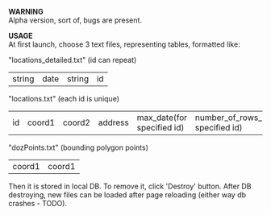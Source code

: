 <b>WARNING</b> <br>
Alpha version, sort of, bugs are present.

<b>USAGE</b> <br>
At first launch, choose 3 text files, representing tables, formatted like:

"locations_detailed.txt" (id can repeat) <br>
<table><tr><td>string</td>  <td>date</td>  <td>string</td>  <td>id</td></tr></table>

"locations.txt" (each id is unique) <br>
<table><tr><td>id</td>  <td>coord1</td>  <td>coord2</td>  <td>address</td>  <td>max_date(for specified id) </td> <td>number_of_rows_in_loc_detailed(for specified id)</td></tr></table>

"dozPoints.txt" (bounding polygon points) <br>
<table><tr><td>coord1</td>  <td>coord1</td></tr></table>

Then it is stored in local DB. To remove it, click 'Destroy' button.
After DB destroying, new files can be loaded after page reloading (either way db crashes - TODO).
